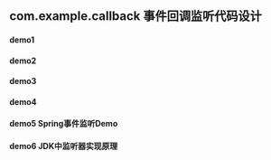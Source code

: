 

## com.example.callback  事件回调监听代码设计
#### demo1  
#### demo2 
#### demo3  
#### demo4  
#### demo5   Spring事件监听Demo
#### demo6   JDK中监听器实现原理

